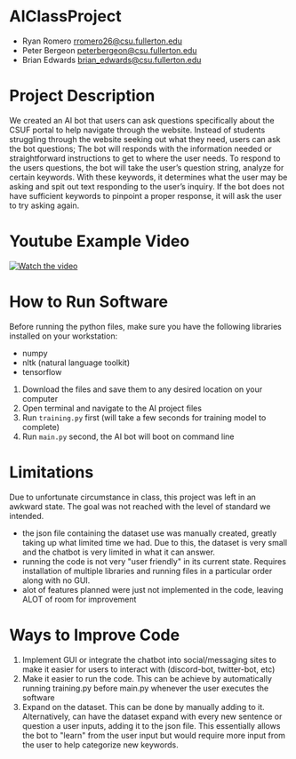 # AIClassProject
- Ryan Romero         rromero26@csu.fullerton.edu
- Peter Bergeon       peterbergeon@csu.fullerton.edu
- Brian Edwards       brian_edwards@csu.fullerton.edu

# Project Description
We created an AI bot that users can ask questions specifically about the CSUF portal to help navigate through the website. Instead of students struggling through the website seeking out what they need, users can ask the bot questions; The bot will responds with the information needed or straightforward instructions to get to where the user needs.
To respond to the users questions, the bot will take the user’s question string, analyze for certain keywords. With these keywords, it determines what the user may be asking and spit out text responding to the user’s inquiry. If the bot does not have sufficient keywords to pinpoint a proper response, it will ask the user to try asking again.


# Youtube Example Video
[![Watch the video](https://img.youtube.com/vi/FbTs4FwQ2c0/hqdefault.jpg)](https://youtu.be/FbTs4FwQ2c0)

# How to Run Software
Before running the python files, make sure you have the following libraries installed on your workstation:
- numpy
- nltk (natural language toolkit)
- tensorflow


1. Download the files and save them to any desired location on your computer
2. Open terminal and navigate to the AI project files
3. Run ```training.py``` first (will take a few seconds for training model to complete)
4. Run ```main.py``` second, the AI bot will boot on command line

# Limitations
Due to unfortunate circumstance in class, this project was left in an awkward state. The goal was not reached with the level of standard we intended.
- the json file containing the dataset use was manually created, greatly taking up what limited time we had. Due to this, the dataset is very small and the chatbot is very limited in what it can answer. 
- running the code is not very "user friendly" in its current state. Requires installation of multiple libraries and running files in a particular order along with no GUI.
- alot of features planned were just not implemented in the code, leaving ALOT of room for improvement

# Ways to Improve Code
1. Implement GUI or integrate the chatbot into social/messaging sites to make it easier for users to interact with (discord-bot, twitter-bot, etc)
2. Make it easier to run the code. This can be achieve by automatically running training.py before main.py whenever the user executes the software
3. Expand on the dataset. This can be done by manually adding to it. Alternatively, can have the dataset expand with every new sentence or question a user inputs, adding it to the json file. This essentially allows the bot to "learn" from the user input but would require more input from the user to help categorize new keywords. 
